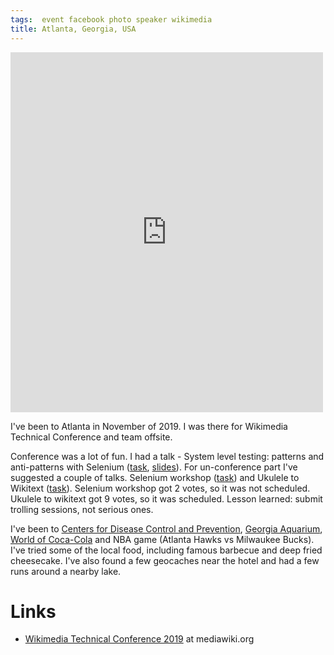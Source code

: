 ```yaml
---
tags:  event facebook photo speaker wikimedia
title: Atlanta, Georgia, USA
---
```

<iframe src="https://www.facebook.com/plugins/post.php?href=https%3A%2F%2Fwww.facebook.com%2Fmedia%2Fset%2F%3Fset%3Da.10157920166222290%26type%3D3&width=500" width="500" height="576" style="border:none;overflow:hidden" scrolling="no" frameborder="0" allowTransparency="true" allow="encrypted-media"></iframe>

I've been to Atlanta in November of 2019. I was there for Wikimedia Technical Conference and team offsite.

Conference was a lot of fun. I had a talk - System level testing: patterns and anti-patterns with Selenium ([task](https://phabricator.wikimedia.org/T234635), [slides](/assets/pdf/system-level-testing-patterns-and-anti-patterns-with-selenium.pdf)). For un-conference part I've suggested a couple of talks. Selenium workshop ([task](https://phabricator.wikimedia.org/T238269)) and Ukulele to Wikitext ([task](https://phabricator.wikimedia.org/T238290)). Selenium workshop got 2 votes, so it was not scheduled. Ukulele to wikitext got 9 votes, so it was scheduled. Lesson learned: submit trolling sessions, not serious ones.

I've been to [Centers for Disease Control and Prevention](https://en.wikipedia.org/wiki/Centers_for_Disease_Control_and_Prevention), [Georgia Aquarium](https://en.wikipedia.org/wiki/Georgia_Aquarium), [World of Coca-Cola](https://en.wikipedia.org/wiki/World_of_Coca-Cola) and NBA game (Atlanta Hawks vs Milwaukee Bucks). I've tried some of the local food, including famous barbecue and deep fried cheesecake. I've also found a few geocaches near the hotel and had a few runs around a nearby lake.

# Links
- [Wikimedia Technical Conference 2019](https://www.mediawiki.org/wiki/Wikimedia_Technical_Conference/2019) at mediawiki.org
